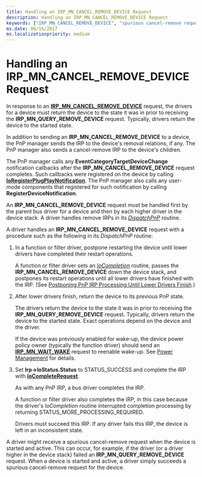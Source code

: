 ```yaml
---
title: Handling an IRP_MN_CANCEL_REMOVE_DEVICE Request
description: Handling an IRP_MN_CANCEL_REMOVE_DEVICE Request
keywords: ["IRP_MN_CANCEL_REMOVE_DEVICE", "spurious cancel-remove requests WDK PnP"]
ms.date: 06/16/2017
ms.localizationpriority: medium
---
```


# Handling an IRP\_MN\_CANCEL\_REMOVE\_DEVICE Request





In response to an [**IRP\_MN\_CANCEL\_REMOVE\_DEVICE**](./irp-mn-cancel-remove-device.md) request, the drivers for a device must return the device to the state it was in prior to receiving the **IRP\_MN\_QUERY\_REMOVE\_DEVICE** request. Typically, drivers return the device to the started state.

In addition to sending an **IRP\_MN\_CANCEL\_REMOVE\_DEVICE** to a device, the PnP manager sends the IRP to the device's removal relations, if any. The PnP manager also sends a cancel-remove IRP to the device's children.

The PnP manager calls any **EventCategoryTargetDeviceChange** notification callbacks after the **IRP\_MN\_CANCEL\_REMOVE\_DEVICE** request completes. Such callbacks were registered on the device by calling [**IoRegisterPlugPlayNotification**](/windows-hardware/drivers/ddi/wdm/nf-wdm-ioregisterplugplaynotification). The PnP manager also calls any user-mode components that registered for such notification by calling **RegisterDeviceNotification**.

An **IRP\_MN\_CANCEL\_REMOVE\_DEVICE** request must be handled first by the parent bus driver for a device and then by each higher driver in the device stack. A driver handles remove IRPs in its [*DispatchPnP*](/windows-hardware/drivers/ddi/wdm/nc-wdm-driver_dispatch) routine.

A driver handles an **IRP\_MN\_CANCEL\_REMOVE\_DEVICE** request with a procedure such as the following in its *DispatchPnP* routine:

1.  In a function or filter driver, postpone restarting the device until lower drivers have completed their restart operations.

    A function or filter driver sets an [*IoCompletion*](/windows-hardware/drivers/ddi/wdm/nc-wdm-io_completion_routine) routine, passes the **IRP\_MN\_CANCEL\_REMOVE\_DEVICE** down the device stack, and postpones its restart operations until all lower drivers have finished with the IRP. (See [Postponing PnP IRP Processing Until Lower Drivers Finish](postponing-pnp-irp-processing-until-lower-drivers-finish.md).)

2.  After lower drivers finish, return the device to its previous PnP state.

    The drivers return the device to the state it was in prior to receiving the **IRP\_MN\_QUERY\_REMOVE\_DEVICE** request. Typically, drivers return the device to the started state. Exact operations depend on the device and the driver.

    If the device was previously enabled for wake-up, the device power policy owner (typically the function driver) should send an [**IRP\_MN\_WAIT\_WAKE**](./irp-mn-wait-wake.md) request to reenable wake-up. See [Power Management](./introduction-to-power-management.md) for details.

3.  Set **Irp-&gt;IoStatus.Status** to STATUS\_SUCCESS and complete the IRP with [**IoCompleteRequest**](/windows-hardware/drivers/ddi/wdm/nf-wdm-iocompleterequest).

    As with any PnP IRP, a bus driver completes the IRP.

    A function or filter driver also completes the IRP, in this case because the driver's *IoCompletion* routine interrupted completion processing by returning STATUS\_MORE\_PROCESSING\_REQUIRED.

    Drivers must succeed this IRP. If any driver fails this IRP, the device is left in an inconsistent state.

A driver might receive a spurious cancel-remove request when the device is started and active. This can occur, for example, if the driver (or a driver higher in the device stack) failed an **IRP\_MN\_QUERY\_REMOVE\_DEVICE** request. When a device is started and active, a driver simply succeeds a spurious cancel-remove request for the device.

 

